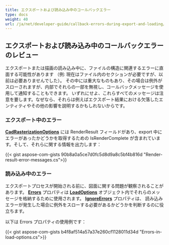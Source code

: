 ```yaml
---
title: エクスポートおよび読み込み中のコールバックエラー
type: docs
weight: 40
url: /ja/net/developer-guide/callback-errors-during-export-and-loading/
---
```


## **エクスポートおよび読み込み中のコールバックエラーのレビュー**

エクスポートまたは描画の読み込み中に、ファイルの構造に関連するエラーに直面する可能性があります 
（例: 現在はファイル内のセクションが必要ですが、以前は必要ありませんでした）。 
その中には重大なものもあり、その場合は例外がスローされますが、内部でそれらの一部を無視し、コールバックメッセージを使用して通知することもできます。
いずれにせよ、これらすべてのメッセージは注意を要します。なぜなら、それらは例えばエクスポート結果における欠落したエンティティやその他の影響を説明するかもしれないからです。


### **エクスポート中のエラー**

[**CadRasterizationOptions**](https://reference.aspose.com/cad/net/aspose.cad.imageoptions/cadrasterizationoptions/) には RenderResult フィールドがあり、export 中にエラーがあったかどうかを取得するための IsRenderComplete が含まれています。そして、それらに関する情報を出力します：

{{< gist aspose-com-gists 90b8a0a5ce7d0fc5d8d9a8c5bf4b816d "Render-result-error-messages.cs">}}

### **読み込み中のエラー**

エクスポートプロセスが開始される前に、図面に関する問題が観察されることがあります。 
[**Errors**](https://reference.aspose.com/cad/net/aspose.cad/loadoptions/errors/) プロパティは 
[**LoadOptions**](https://reference.aspose.com/cad/net/aspose.cad/loadoptions/) オブジェクト内でそれらのメッセージを格納するために使用されます。
[**IgnoreErrors**](https://reference.aspose.com/cad/net/aspose.cad/loadoptions/ignoreerrors/) プロパティは、 
読み込みエラーが発生した場合に例外をスローする必要があるかどうかを判断するのに役立ちます。

以下は Errors プロパティの使用例です：

{{< gist aspose-com-gists b4f8af514a57a37e260cf1128011d34d "Errors-in-load-options.cs">}}
